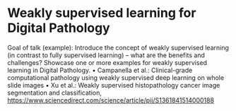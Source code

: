 # Weakly supervised learning for Digital Pathology 


Goal of talk (example): Introduce the concept of weakly supervised learning (in contrast to fully supervised learning) – what are the benefits and challenges? Showcase one or more examples for weakly supervised learning in Digital Pathology. • Campanella et al.: Clinical-grade computational pathology using weakly supervised deep learning on whole slide images • Xu et al.: Weakly supervised histopathology cancer image segmentation and classification, https://www.sciencedirect.com/science/article/pii/S1361841514000188 

